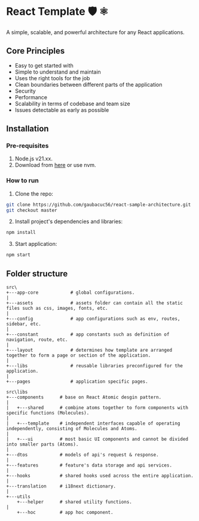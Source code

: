 # React Template 🛡️ ⚛️

A simple, scalable, and powerful architecture for any React applications.

## Core Principles

-   Easy to get started with
-   Simple to understand and maintain
-   Uses the right tools for the job
-   Clean boundaries between different parts of the application
-   Security
-   Performance
-   Scalability in terms of codebase and team size
-   Issues detectable as early as possible

## Installation

### Pre-requisites

1. Node.js v21.xx.
2. Download from [here](https://nodejs.org/en/download/) or use nvm.

### How to run

1. Clone the repo:

```bash
git clone https://github.com/gaubacuc56/react-sample-architecture.git
git checkout master
```

2. Install project's dependencies and libraries:

```bash
npm install
```

3. Start application:

```bash
npm start
```

## Folder structure

```
src\
+---app-core            # global configurations.
|
+---assets              # assets folder can contain all the static files such as css, images, fonts, etc.
|
+---config              # app configurations such as env, routes, sidebar, etc.
|
+---constant            # app constants such as definition of navigation, route, etc.
|
+---layout              # determines how template are arranged together to form a page or section of the application.
|
+---libs                # reusable libraries preconfigured for the application.
|
+---pages               # application specific pages.
```

```
src\libs
+---components      # base on React Atomic desgin pattern.
|
|   +---shared      # combine atoms together to form components with specific functions (Molecules).
|
|   +---template    # independent interfaces capable of operating independently, consisting of Molecules and Atoms.
|
|   +---ui          # most basic UI components and cannot be divided into smaller parts (Atoms).
|
+---dtos            # models of api's request & response.
|
+---features        # feature's data storage and api services.
|
+---hooks           # shared hooks used across the entire application.
|
+---translation     # i18next dictionary.
|
+---utils
    +---helper      # shared utility functions.
|
    +---hoc         # app hoc component.
```
